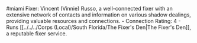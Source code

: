 #miami 
Fixer: Vincent (Vinnie) Russo, a well-connected fixer with an extensive network of contacts and information on various shadow dealings, providing valuable resources and connections. - Connection Rating: 4 - Runs [[../../../Corps (Local)/South Florida/The Fixer's Den|The Fixer's Den]], a reputable fixer service.